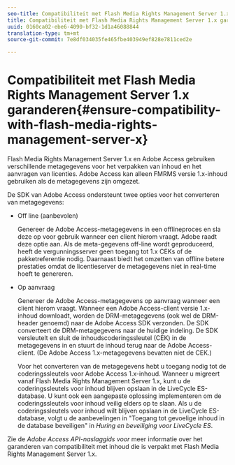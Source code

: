 ```yaml
---
seo-title: Compatibiliteit met Flash Media Rights Management Server 1.x garanderen
title: Compatibiliteit met Flash Media Rights Management Server 1.x garanderen
uuid: 0160ca02-ebe6-4090-bf32-1d1a46088844
translation-type: tm+mt
source-git-commit: 7e8df034035fe465fbe403949ef828e7811ced2e

---
```



# Compatibiliteit met Flash Media Rights Management Server 1.x garanderen{#ensure-compatibility-with-flash-media-rights-management-server-x}

Flash Media Rights Management Server 1.x en Adobe Access gebruiken verschillende metagegevens voor het verpakken van inhoud en het aanvragen van licenties. Adobe Access kan alleen FMRMS versie 1.x-inhoud gebruiken als de metagegevens zijn omgezet.

De SDK van Adobe Access ondersteunt twee opties voor het converteren van metagegevens:

* Off line (aanbevolen)

   Genereer de Adobe Access-metagegevens in een offlineproces en sla deze op voor gebruik wanneer een client hierom vraagt. Adobe raadt deze optie aan. Als de meta-gegevens off-line wordt geproduceerd, heeft de vergunningsserver geen toegang tot 1.x CEKs of de pakketreferentie nodig. Daarnaast biedt het omzetten van offline betere prestaties omdat de licentieserver de metagegevens niet in real-time hoeft te genereren.

* Op aanvraag

   Genereer de Adobe Access-metagegevens op aanvraag wanneer een client hierom vraagt. Wanneer een Adobe Access-client versie 1.x-inhoud downloadt, worden de DRM-metagegevens (ook wel de DRM-header genoemd) naar de Adobe Access SDK verzonden. De SDK converteert de DRM-metagegevens naar de huidige indeling. De SDK versleutelt en sluit de inhoudscoderingssleutel (CEK) in de metagegevens in en stuurt de inhoud terug naar de Adobe Access-client. (De Adobe Access 1.x-metagegevens bevatten niet de CEK.)

   Voor het converteren van de metagegevens hebt u toegang nodig tot de coderingssleutels voor Adobe Access 1.x-inhoud. Wanneer u migreert vanaf Flash Media Rights Management Server 1.x, kunt u de coderingssleutels voor inhoud blijven opslaan in de LiveCycle ES-database. U kunt ook een aangepaste oplossing implementeren om de coderingssleutels voor inhoud veilig elders op te slaan. Als u de coderingssleutels voor inhoud wilt blijven opslaan in de LiveCycle ES-database, volgt u de aanbevelingen in &quot;Toegang tot gevoelige inhoud in de database beveiligen&quot; in *Huring en beveiliging voor LiveCycle ES*.

Zie de *Adobe Access API-naslaggids voor* meer informatie over het garanderen van compatibiliteit met inhoud die is verpakt met Flash Media Rights Management Server 1.x.
